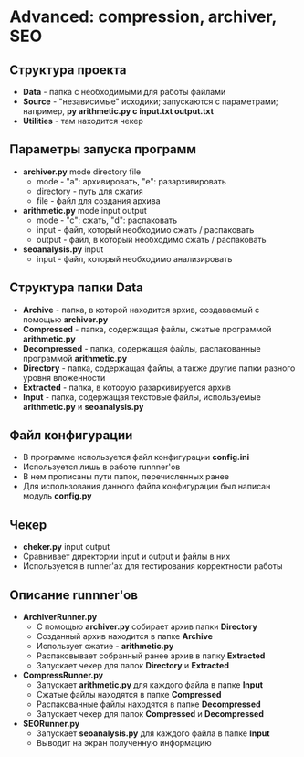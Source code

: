 # Advanced: compression, archiver, SEO

## Структура проекта
* **Data** - папка с необходимыми для работы файлами
* **Source** - "независимые" исходики; запускаются с параметрами; например, **py arithmetic.py c input.txt output.txt**
* **Utilities** - там находится чекер

## Параметры запуска программ
* **archiver.py** mode directory file
  - mode - "a": архивировать, "e": разархивировать
  - directory - путь для сжатия
  - file - файл для создания архива
* **arithmetic.py** mode input output
  - mode - "c": сжать, "d": распаковать
  - input - файл, который необходимо сжать / распаковать
  - output - файл, в который необходимо сжать / распаковать
* **seoanalysis.py** input
  - input - файл, который необходимо анализировать
  
## Структура папки Data
* **Archive** - папка, в которой находится архив, создаваемый с помощью **archiver.py**
* **Compressed** - папка, содержащая файлы, сжатые программой **arithmetic.py**
* **Decompressed** - папка, содержащая файлы, распакованные программой **arithmetic.py**
* **Directory** - папка, содержащая файлы, а также другие папки разного уровня вложенности
* **Extracted** - папка, в которую разархивируется архив
* **Input** - папка, содержащая текстовые файлы, используемые **arithmetic.py** и **seoanalysis.py**

## Файл конфигурации
* В программе используется файл конфигурации **config.ini**
* Используется лишь в работе runnner'ов
* В нем прописаны пути папок, перечисленных ранее
* Для использования данного файла конфигурации был написан модуль **config.py**

## Чекер
* **cheker.py** input output
* Сравнивает директории input и output и файлы в них
* Используется в runner'ах для тестирования корректности работы
  
## Описание runnner'ов
* **ArchiverRunner.py**
  - С помощью **archiver.py** собирает архив папки **Directory**
  - Созданный архив находится в папке **Archive**
  - Использует сжатие - **arithmetic.py**
  - Распаковывает собранный ранее архив в папку **Extracted**
  - Запускает чекер для папок **Directory** и **Extracted**
* **CompressRunner.py**
  - Запускает **arithmetic.py** для каждого файла в папке **Input**
  - Сжатые файлы находятся в папке **Compressed**
  - Распакованные файлы находятся в папке **Decompressed**
  - Запускает чекер для папок **Compressed** и **Decompressed**
* **SEORunner.py**
  - Запускает **seoanalysis.py** для каждого файла в папке **Input**
  - Выводит на экран полученную информацию
